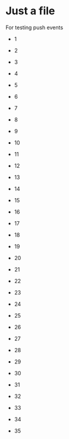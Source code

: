 Just a file
===========

For testing push events

- 1
- 2
- 3
- 4
- 5
- 6
- 7
- 8
- 9
- 10
- 11
- 12
- 13
- 14
- 15
- 16
- 17
- 18
- 19

- 20
- 21
- 22
- 23
- 24
- 25
- 26

- 27
- 28
- 29
- 30
- 31
- 32
- 33
- 34
- 35


